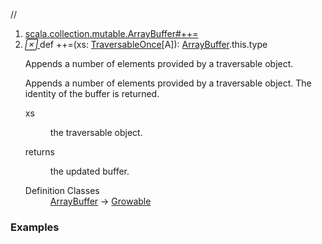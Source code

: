 //
<ol>
<li><a href="https://www.scala-lang.org/api/2.12.3/scala/collection/mutable/ArrayBuffer.html#++=(xs:scala.collection.TraversableOnce[A]):ArrayBuffer.this.type">scala.collection.mutable.ArrayBuffer#++=</a></li>
<li name="scala.collection.mutable.ArrayBuffer#++=" visbl="pub" class="indented0 " data-isabs="false" fullcomment="yes" group="Ungrouped"> <a id="++=(xs:scala.collection.TraversableOnce[A]):ArrayBuffer.this.type"></a><a id="++=(TraversableOnce[A]):ArrayBuffer.this.type"></a> <span class="permalink"> <a href="../../../scala/collection/mutable/ArrayBuffer.html#++=(xs:scala.collection.TraversableOnce[A]):ArrayBuffer.this.type" title="Permalink"> <i class="material-icons"></i> </a> </span> <span class="modifier_kind"> <span class="modifier"></span> <span class="kind">def</span> </span> <span class="symbol"> <span title="gt4s: $plus$plus$eq" class="name">++=</span><span class="params">(<span name="xs">xs: <a href="../TraversableOnce.html" class="extype" name="scala.collection.TraversableOnce">TraversableOnce</a>[<span class="extype" name="scala.collection.mutable.ArrayBuffer.A">A</span>]</span>)</span><span class="result">: <a href="" class="extype" name="scala.collection.mutable.ArrayBuffer">ArrayBuffer</a>.this.type</span> </span> <p class="shortcomment cmt">Appends a number of elements provided by a traversable object.</p>
 <div class="fullcomment">
  <div class="comment cmt">
   <p>Appends a number of elements provided by a traversable object. The identity of the buffer is returned. </p>
  </div>
  <dl class="paramcmts block">
   <dt class="param">
    xs
   </dt>
   <dd class="cmt">
    <p>the traversable object.</p>
   </dd>
   <dt>
    returns
   </dt>
   <dd class="cmt">
    <p>the updated buffer.</p>
   </dd>
  </dl>
  <dl class="attributes block"> 
   <dt>
    Definition Classes
   </dt>
   <dd>
    <a href="" class="extype" name="scala.collection.mutable.ArrayBuffer">ArrayBuffer</a> → 
    <a href="../generic/Growable.html" class="extype" name="scala.collection.generic.Growable">Growable</a>
   </dd>
  </dl>
 </div> </li>
        </ol>


### Examples



